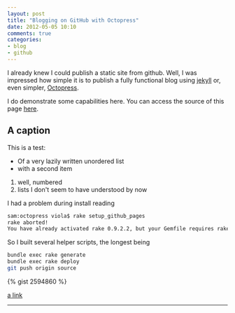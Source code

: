 ```yaml
---
layout: post
title: "Blogging on GitHub with Octopress"
date: 2012-05-05 10:10
comments: true
categories: 
- blog
- github 
---
```


I already knew I could publish a static site from github.
Well, I was impressed how simple it is to publish a fully functional blog using 
[jekyll](http://github.com/mojombo/jekyll) or, even simpler, [Octopress](http://octopress.org/).

I do demonstrate some capabilities here.
You can access the source of this page 
[here](https://raw.github.com/joergviola/joergviola.github.com/source/source/_posts/2012-05-05-blogging-on-github-with-octopress.markdown).

A caption
---------

This is a test:

* Of a
very lazily written
unordered list
* with a second item

1. well, numbered
1. lists I don't seem to have understood by now

I had a problem during install reading

``` bash
sam:octopress viola$ rake setup_github_pages
rake aborted!
You have already activated rake 0.9.2.2, but your Gemfile requires rake 0.9.2. Using bundle exec may solve this.
```   
So I built several helper scripts, the longest being
``` bash deploy
bundle exec rake generate
bundle exec rake deploy
git push origin source
```   


{% gist 2594860 %}

[a link](http://disqus.com)

***